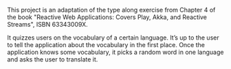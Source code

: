 This project is an adaptation of the type along exercise from Chapter 4 of the book "Reactive Web Applications: 
Covers Play, Akka, and Reactive Streams", ISBN 63343009X.

It quizzes users on the vocabulary of a certain language. 
It’s up to the user to tell the application about the vocabulary in the first place. 
Once the application knows some vocabulary, it picks a random word in one language and asks the user to translate it.